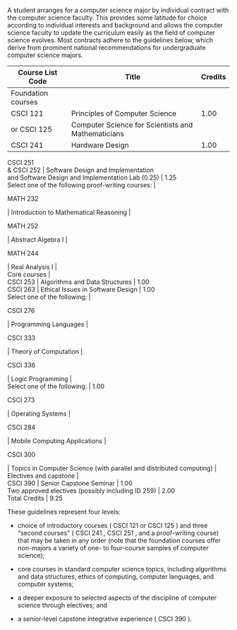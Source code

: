 A student arranges for a computer science major by individual contract with
the computer science faculty. This provides some latitude for choice according
to individual interests and background and allows the computer science faculty
to update the curriculum easily as the field of computer science evolves. Most
contracts adhere to the guidelines below, which derive from prominent national
recommendations for undergraduate computer science majors.

Course List  Code  |  Title  |  Credits  
---|---|---  
Foundation courses  |  
CSCI 121  |  Principles of Computer Science  |  1.00  
or CSCI 125  |  Computer Science for Scientists and Mathematicians  
CSCI 241  |  Hardware Design  |  1.00  
CSCI 251  
& CSCI 252  |  Software Design and Implementation  
and Software Design and Implementation Lab (0.25)  |  1.25  
Select one of the following proof-writing courses:  |  
  
MATH 232

|  Introduction to Mathematical Reasoning  |  
  
MATH 252

|  Abstract Algebra I  |  
  
MATH 244

|  Real Analysis I  |  
Core courses  |  
CSCI 253  |  Algorithms and Data Structures  |  1.00  
CSCI 263  |  Ethical Issues in Software Design  |  1.00  
Select one of the following:  |  
  
CSCI 276

|  Programming Languages  |  
  
CSCI 333

|  Theory of Computation  |  
  
CSCI 336

|  Logic Programming  |  
Select one of the following:  |  1.00  
  
CSCI 273

|  Operating Systems  |  
  
CSCI 284

|  Mobile Computing Applications  |  
  
CSCI 300

|  Topics in Computer Science (with parallel and distributed computing)  |  
Electives and capstone  |  
CSCI 390  |  Senior Capstone Seminar  |  1.00  
Two approved electives (possibly including ID 259)  |  2.00  
Total Credits  |  9.25  
  
These guidelines represent four levels:

  * choice of introductory courses (  CSCI 121  or  CSCI 125  ) and three “second courses” (  CSCI 241  ,  CSCI 251  , and a proof-writing course) that may be taken in any order (note that the foundation courses offer non-majors a variety of one- to four-course samples of computer science); 

  * core courses in standard computer science topics, including algorithms and data structures, ethics of computing, computer languages, and computer systems; 

  * a deeper exposure to selected aspects of the discipline of computer science through electives; and 

  * a senior-level capstone integrative experience (  CSCI 390  ). 

